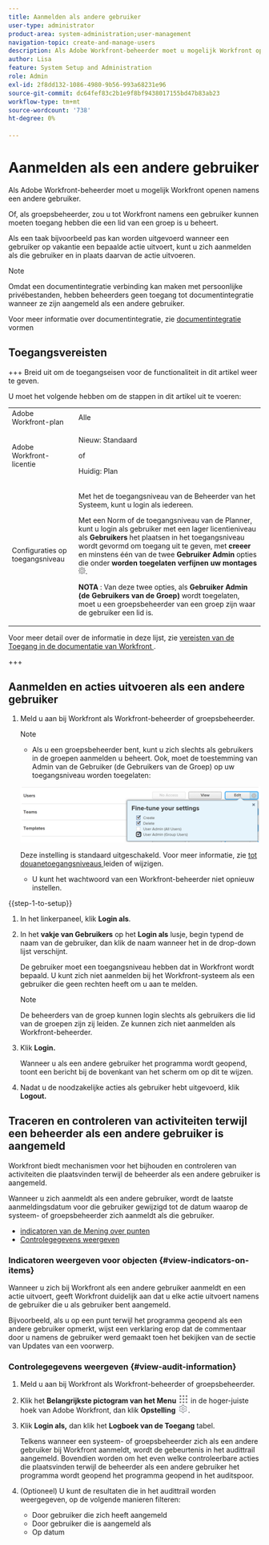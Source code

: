```yaml
---
title: Aanmelden als andere gebruiker
user-type: administrator
product-area: system-administration;user-management
navigation-topic: create-and-manage-users
description: Als Adobe Workfront-beheerder moet u mogelijk Workfront openen namens een andere gebruiker.
author: Lisa
feature: System Setup and Administration
role: Admin
exl-id: 2f8dd132-1086-4980-9b56-993a68231e96
source-git-commit: dc64fef83c2b1e9f8bf9438017155bd47b83ab23
workflow-type: tm+mt
source-wordcount: '738'
ht-degree: 0%

---
```


# Aanmelden als een andere gebruiker

<!--Audited: April, 2024-->

<!--<span class="preview">The highlighted information on this page refers to functionality not yet generally available. It is available for all users only in the Preview environment.</span> -->

<!--
**DON'T DELETE, DRAFT OR HIDE THIS ARTICLE. IT IS LINKED TO THE PRODUCT, THROUGH THE CONTEXT SENSITIVE HELP LINKS. Also linked to other articles: Creating and Managing Groups, etc.</p>
-->

Als Adobe Workfront-beheerder moet u mogelijk Workfront openen namens een andere gebruiker.

Of, als groepsbeheerder, zou u tot Workfront namens een gebruiker kunnen moeten toegang hebben die een lid van een groep is u beheert.

Als een taak bijvoorbeeld pas kan worden uitgevoerd wanneer een gebruiker op vakantie een bepaalde actie uitvoert, kunt u zich aanmelden als die gebruiker en in plaats daarvan de actie uitvoeren.

<!--
<note type="note">
Some users, such as executives, need to be able to control which administrators can log in to their accounts, and for how long. Working with your organization, Workfront configures settings that allow this control for these users. When a Workfront administrator or group administrator (associated with one of the user's groups) tries to log in as one of these users, an on-screen message prompts the administrator to contact the user for access. From the user profile area, the user can then grant access to the administrator and specify an expiration time for it. For more information on how the user does this, see
<a href="../../../workfront-basics/manage-your-account-and-profile/configuring-your-user-profile/configure-my-settings.md#access" class="MCXref xref">Access</a> in
<a href="../../../workfront-basics/manage-your-account-and-profile/configuring-your-user-profile/configure-my-settings.md" class="MCXref xref">Configure My Settings</a>.
<span class="PinkDraftNote">[Add a note about this being only for the Enterprise package if they decide to do it that way]</span>
</note>
-->

>[!NOTE]
>
>Omdat een documentintegratie verbinding kan maken met persoonlijke privébestanden, hebben beheerders geen toegang tot documentintegratie wanneer ze zijn aangemeld als een andere gebruiker.
>
>Voor meer informatie over documentintegratie, zie [ documentintegratie ](../../../administration-and-setup/configure-integrations/configure-document-integrations.md) vormen

## Toegangsvereisten

+++ Breid uit om de toegangseisen voor de functionaliteit in dit artikel weer te geven.

U moet het volgende hebben om de stappen in dit artikel uit te voeren:

<table style="table-layout:auto"> 
 <col> 
 <col> 
 <tbody> 
  <tr> 
   <td role="rowheader">Adobe Workfront-plan</td> 
   <td>Alle</td> 
  </tr> 
  <tr> 
   <td role="rowheader">Adobe Workfront-licentie</td> 
   <td> <p>Nieuw: Standaard</p>
   <p>of</p>
   <p>Huidig: Plan</p></td> 
  </tr> 
  <tr> 
   <td role="rowheader">Configuraties op toegangsniveau</td> 
   <td> <p>Met het de toegangsniveau van de Beheerder van het Systeem, kunt u login als iedereen.</p> <p>Met een Norm of de toegangsniveau van de Planner, kunt u login als gebruiker met een lager licentieniveau als <b> Gebruikers </b> het plaatsen in het toegangsniveau wordt gevormd om <b> </b> toegang uit te geven, met <b> creeer </b> en minstens één van de twee <b> Gebruiker Admin </b> opties die onder <b> worden toegelaten verfijnen uw montages </b> <img src="assets/gear-icon-in-access-levels.png">. </p> 
   <p><b> NOTA </b>: Van deze twee opties, als <b> Gebruiker Admin (de Gebruikers van de Groep) </b> wordt toegelaten, moet u een groepsbeheerder van een groep zijn waar de gebruiker een lid is.</p></td>
  </tr> 
 </tbody> 
</table>

Voor meer detail over de informatie in deze lijst, zie [ vereisten van de Toegang in de documentatie van Workfront ](/help/quicksilver/administration-and-setup/add-users/access-levels-and-object-permissions/access-level-requirements-in-documentation.md).

+++

## Aanmelden en acties uitvoeren als een andere gebruiker

1. Meld u aan bij Workfront als Workfront-beheerder of groepsbeheerder.

   >[!NOTE]
   >
   >* Als u een groepsbeheerder bent, kunt u zich slechts als gebruikers in de groepen aanmelden u beheert. Ook, moet de toestemming van Admin van de Gebruiker (de Gebruikers van de Groep) op uw toegangsniveau worden toegelaten:
   >   
   >  ![](assets/group-admin-user.png)
   >   
   >  Deze instelling is standaard uitgeschakeld. Voor meer informatie, zie [ tot douanetoegangsniveaus ](../../../administration-and-setup/add-users/configure-and-grant-access/create-modify-access-levels.md) leiden of wijzigen.
   >   
   >* U kunt het wachtwoord van een Workfront-beheerder niet opnieuw instellen.

{{step-1-to-setup}}

1. In het linkerpaneel, klik **Login als**.

1. In het **vakje van Gebruikers** op het **Login als** lusje, begin typend de naam van de gebruiker, dan klik de naam wanneer het in de drop-down lijst verschijnt.

   De gebruiker moet een toegangsniveau hebben dat in Workfront wordt bepaald. U kunt zich niet aanmelden bij het Workfront-systeem als een gebruiker die geen rechten heeft om u aan te melden.

   >[!NOTE]
   >
   >De beheerders van de groep kunnen login slechts als gebruikers die lid van de groepen zijn zij leiden. Ze kunnen zich niet aanmelden als Workfront-beheerder.

1. Klik **Login.**

   <!--
   <p> Might come in a future story:</p>
   -->

   <!--
   <p data-mc-conditions="QuicksilverOrClassic.Draft mode">click an Access period and then click Request to ask the user for access to log as him or her for the specified period of time. Continue these steps after the user grants access. Specify somewhere here that this is only for the Enterprise package if they decide on that</p>
   -->

   <!--
   <p data-mc-conditions="QuicksilverOrClassic.Draft mode">Or </p>
   -->

   <!--
   <p data-mc-conditions="QuicksilverOrClassic.Draft mode">If a prompt appears indicating that the user has restricted access to their account, contact the user to request access.</p>
   -->

   <!--
   <p data-mc-conditions="QuicksilverOrClassic.Draft mode">The user can then can grant you "Log in as" access in their user profile. They can also specify an expiration date and time for the access period. </p>
   -->

   <!--
   This triggers an email to let you know that you have access to log in as the user, depending on how your event notifications are enabled. For more information, see <a href="../../../workfront-basics/using-notifications/event-notifications.md" class="MCXref xref">Event notifications</a>.
   </div>
   -->

   Wanneer u als een andere gebruiker het programma wordt geopend, toont een bericht bij de bovenkant van het scherm om op dit te wijzen.

1. Nadat u de noodzakelijke acties als gebruiker hebt uitgevoerd, klik **Logout.**

## Traceren en controleren van activiteiten terwijl een beheerder als een andere gebruiker is aangemeld

Workfront biedt mechanismen voor het bijhouden en controleren van activiteiten die plaatsvinden terwijl de beheerder als een andere gebruiker is aangemeld.

Wanneer u zich aanmeldt als een andere gebruiker, wordt de laatste aanmeldingsdatum voor die gebruiker gewijzigd tot de datum waarop de systeem- of groepsbeheerder zich aanmeldt als die gebruiker.

* [ indicatoren van de Mening over punten ](#view-indicators-on-items)
* [Controlegegevens weergeven](#view-audit-information)

### Indicatoren weergeven voor objecten {#view-indicators-on-items}

Wanneer u zich bij Workfront als een andere gebruiker aanmeldt en een actie uitvoert, geeft Workfront duidelijk aan dat u elke actie uitvoert namens de gebruiker die u als gebruiker bent aangemeld.

Bijvoorbeeld, als u op een punt terwijl het programma geopend als een andere gebruiker opmerkt, wijst een verklaring erop dat de commentaar door u namens de gebruiker werd gemaakt toen het bekijken van de sectie van Updates van een voorwerp.

### Controlegegevens weergeven {#view-audit-information}

1. Meld u aan bij Workfront als Workfront-beheerder of groepsbeheerder.
1. Klik het **Belangrijkste pictogram van het Menu** ![](assets/main-menu-icon.png) in de hoger-juiste hoek van Adobe Workfront, dan klik **Opstelling** ![](assets/gear-icon-settings.png).

1. Klik **Login als,** dan klik het **Logboek van de Toegang** tabel.

   Telkens wanneer een systeem- of groepsbeheerder zich als een andere gebruiker bij Workfront aanmeldt, wordt de gebeurtenis in het audittrail aangemeld. Bovendien worden om het even welke controleerbare acties die plaatsvinden terwijl de beheerder als een andere gebruiker het programma wordt geopend het programma geopend in het auditspoor.

1. (Optioneel) U kunt de resultaten die in het audittrail worden weergegeven, op de volgende manieren filteren:

   * Door gebruiker die zich heeft aangemeld
   * Door gebruiker die is aangemeld als
   * Op datum

